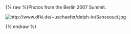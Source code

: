 {% raw %}Photos from the Berlin 2007 Summit.

<img src="http://www.dfki.de/~uschaefer/delph-in/Sanssouci.jpg" title="http://www.dfki.de/~uschaefer/delph-in/Sanssouci.jpg" class="external_image" alt="http://www.dfki.de/~uschaefer/delph-in/Sanssouci.jpg" />

<update date omitted for speed>{% endraw %}